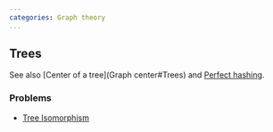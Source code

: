```yaml
---
categories: Graph theory
...
```


## Trees
See also [Center of a tree](Graph center#Trees) and [Perfect hashing]().

### Problems
* [Tree Isomorphism](http://www.spoj.com/problems/TREEISO/)

